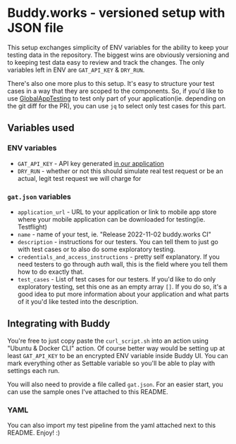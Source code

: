 # Buddy.works - versioned setup with JSON file

This setup exchanges simplicity of ENV variables for the ability to keep your testing data in the repository. The biggest wins are obviously versioning and to keeping test data easy to review and track the changes. The only variables left in ENV are `GAT_API_KEY` & `DRY_RUN`. 

There's also one more plus to this setup. It's easy to structure your test cases in a way that they are scoped to the components. So, if you'd like to use [GlobalAppTesting](https://globalapptesting.com) to test only part of your application(ie. depending on the git diff for the PR), you can use `jq` to select only test cases for this part.


## Variables used

### ENV variables

- `GAT_API_KEY` - API key generated [in our application](https://app.globalapptesting.com/organization-settings/api-settings)
- `DRY_RUN` - whether or not this should simulate real test request or be an actual, legit test request we will charge for

### `gat.json` variables

- `application_url` - URL to your application or link to mobile app store where your mobile application can be downloaded for testing(ie. Testflight)
- `name` - name of your test, ie. "Release 2022-11-02 buddy.works CI"
- `description` - instructions for our testers. You can tell them to just go with test cases or to also do some exploratory testing.
- `credentials_and_access_instructions` - pretty self explanatory. If you need testers to go through auth wall, this is the field where you tell them how to do exactly that.
- `test_cases` - List of test cases for our testers. If you'd like to do only exploratory testing, set this one as an empty array `[]`. If you do so, it's a good idea to put more information about your application and what parts of it you'd like tested into the description.

## Integrating with Buddy

You're free to just copy paste the `curl_script.sh` into an action using "Ubuntu & Docker CLI" action. Of course better way would be setting up at least `GAT_API_KEY` to be an encrypted ENV variable inside Buddy UI. You can mark everything other as Settable variable so you'll be able to play with settings each run.

You will also need to provide a file called `gat.json`. For an easier start, you can use the sample ones I've attached to this README.

### YAML

You can also import my test pipeline from the yaml attached next to this README. Enjoy! :)

